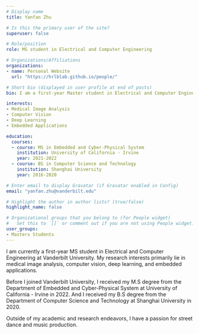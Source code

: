 ```yaml
---
# Display name
title: Yanfan Zhu

# Is this the primary user of the site?
superuser: false

# Role/position
role: MS student in Electrical and Computer Engineering

# Organizations/Affiliations
organizations:
- name: Personal Website
  url: "https://hrlblab.github.io/people/"

# Short bio (displayed in user profile at end of posts)
bio: I am a first-year Master student in Electrical and Computer Engineering at Vanderbilt University, starting from August 2023. 

interests:
- Medical Image Analysis
- Computer Vision
- Deep Learning
- Embedded Applications

education:
  courses:
  - course: MS in Embedded and Cyber-Physical System
    institution: University of California - Irvine
    year: 2021-2022
  - course: BS in Computer Science and Technology
    institution: Shanghai University
    year: 2016-2020

# Enter email to display Gravatar (if Gravatar enabled in Config)
email: "yanfan.zhu@vanderbilt.edu"

# Highlight the author in author lists? (true/false)
highlight_name: false

# Organizational groups that you belong to (for People widget)
#   Set this to `[]` or comment out if you are not using People widget.
user_groups:
- Masters Students
---
```


I am currently a first-year MS student in Electrical and Computer Engineering at Vanderbilt University. My research interests primarily lie in medical image analysis, computer vision, deep learning, and embedded applications.

Before I joined Vanderbilt University, I received my M.S degree from the Department of Embedded and Cyber-Physical System at University of California - Irvine in 2022. And I received my B.S degree from the Department of Computer Science and Technology at Shanghai University in 2020. 

Outside of my academic and research endeavors, I have a passion for street dance and music production.
